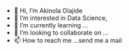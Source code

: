 - 👋 Hi, I’m Akinola Olajide
- 👀 I’m interested in Data Science, 
- 🌱 I’m currently learning ...
- 💞️ I’m looking to collaborate on ...
- 📫 How to reach me ...send me a mail 

<!---
olaoluriseup/olaoluriseup is a ✨ special ✨ repository because its `README.md` (this file) appears on your GitHub profile.
You can click the Preview link to take a look at your changes.
--->
